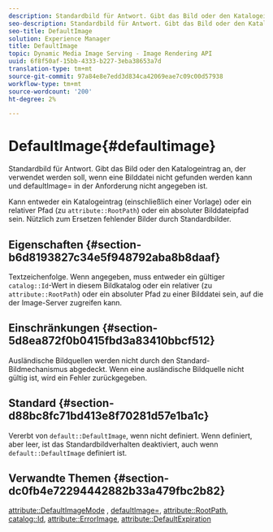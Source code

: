 ```yaml
---
description: Standardbild für Antwort. Gibt das Bild oder den Katalogeintrag an, der verwendet werden soll, wenn eine Bilddatei nicht gefunden werden kann und defaultImage= in der Anforderung nicht angegeben ist.
seo-description: Standardbild für Antwort. Gibt das Bild oder den Katalogeintrag an, der verwendet werden soll, wenn eine Bilddatei nicht gefunden werden kann und defaultImage= in der Anforderung nicht angegeben ist.
seo-title: DefaultImage
solution: Experience Manager
title: DefaultImage
topic: Dynamic Media Image Serving - Image Rendering API
uuid: 6f8f50af-15bb-4333-b227-3eba38653a7d
translation-type: tm+mt
source-git-commit: 97a84e8e7edd3d834ca42069eae7c09c00d57938
workflow-type: tm+mt
source-wordcount: '200'
ht-degree: 2%

---
```



# DefaultImage{#defaultimage}

Standardbild für Antwort. Gibt das Bild oder den Katalogeintrag an, der verwendet werden soll, wenn eine Bilddatei nicht gefunden werden kann und defaultImage= in der Anforderung nicht angegeben ist.

Kann entweder ein Katalogeintrag (einschließlich einer Vorlage) oder ein relativer Pfad (zu `attribute::RootPath`) oder ein absoluter Bilddateipfad sein. Nützlich zum Ersetzen fehlender Bilder durch Standardbilder.

## Eigenschaften {#section-b6d8193827c34e5f948792aba8b8daaf}

Textzeichenfolge. Wenn angegeben, muss entweder ein gültiger `catalog::Id`-Wert in diesem Bildkatalog oder ein relativer (zu `attribute::RootPath`) oder ein absoluter Pfad zu einer Bilddatei sein, auf die der Image-Server zugreifen kann.

## Einschränkungen {#section-5d8ea872f0b0415fbd3a83410bbcf512}

Ausländische Bildquellen werden nicht durch den Standard-Bildmechanismus abgedeckt. Wenn eine ausländische Bildquelle nicht gültig ist, wird ein Fehler zurückgegeben.

## Standard {#section-d88bc8fc71bd413e8f70281d57e1ba1c}

Vererbt von `default::DefaultImage`, wenn nicht definiert. Wenn definiert, aber leer, ist das Standardbildverhalten deaktiviert, auch wenn `default::DefaultImage` definiert ist.

## Verwandte Themen {#section-dc0fb4e72294442882b33a479fbc2b82}

[attribute::DefaultImageMode](../../../../../is-api/image-catalog/image-serving-api-ref/c-image-catalog-reference/c-attributes-reference/r-defaultimagemode.md#reference-8a996af162f84e46bbe9e6e0d4e26782) ,  [defaultImage=](../../../../../is-api/image-catalog/image-serving-api-ref/c-image-catalog-reference/c-attributes-reference/r-is-cat-defaultimage.md#reference-8e9900e129f54ed68462a3c2fc3bc433),  [attribute::RootPath](../../../../../is-api/image-catalog/image-serving-api-ref/c-image-catalog-reference/c-attributes-reference/r-rootpath.md#reference-17d57e5967be403b8408fa7214017494),  [catalog::Id](/help/aem-is-ir-api/is-api/image-catalog/image-serving-api-ref/c-image-catalog-reference/c-image-svg-data-reference/c-image-data-reference/r-id-cat.md),  [attribute::ErrorImage](../../../../../is-api/image-catalog/image-serving-api-ref/c-image-catalog-reference/c-attributes-reference/r-errorimage.md#reference-c494d5d8b2584fe3800f35baabd0292c),  [attribute::DefaultExpiration](../../../../../is-api/image-catalog/image-serving-api-ref/c-image-catalog-reference/c-attributes-reference/r-defaultexpiration.md#reference-0526166fab654fceb243b75d1ea4f0cf)
